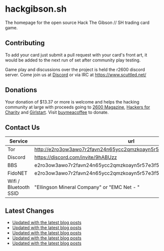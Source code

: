 # hackgibson.sh
The homepage for the open source Hack The Gibson // SH trading card game.


## Contributing

To add your card just submit a pull request with your card's front art, it would be added to the next run of set after community play testing.

Game play and discussions over the project is held the r2600 discord server. Come join us at [Discord](https://discord.com/invite/9hABUzz) or via IRC at https://www.scuttled.net/


## Donations

Your donation of $13.37 or more is welcome and helps the hacking community at large with proceeds going to [2600 Magazine](https://2600.com/), [Hackers for Charity](https://hackersforcharity.org) and [Girlstart](https://girlstart.org).  Visit [buymeacoffee](https://www.buymeacoffee.com/hackgibson.sh) to donate.


## Contact Us

Service | url
-|-
Tor | http://e2ro3ow3awo7r2favn24n65ycc2qmzkoayn5r57e3f56nvjwdcgg32ad.onion
Discord | https://discord.com/invite/9hABUzz
BBS | e2ro3ow3awo7r2favn24n65ycc2qmzkoayn5r57e3f56nvjwdcgg32ad.onion:23
FidoNET | e2ro3ow3awo7r2favn24n65ycc2qmzkoayn5r57e3f56nvjwdcgg32ad.onion:24554
Wifi / Bluetooth SSID | "Ellingson Mineral Company" or "EMC Net - <fidonet address>"

## Latest Changes
<!-- BLOG-POST-LIST:START -->
- [Updated with the latest blog posts](https://github.com/DFW2600/hackgibson.sh/commit/105ff8baaf8a288fe72993e670604897af6b1db4)
- [Updated with the latest blog posts](https://github.com/DFW2600/hackgibson.sh/commit/7188b43e81a10155cf71cf001c03b58a848d4856)
- [Updated with the latest blog posts](https://github.com/DFW2600/hackgibson.sh/commit/f9f3965bd6afcc7d40b73a0273e6fffd0c585530)
- [Updated with the latest blog posts](https://github.com/DFW2600/hackgibson.sh/commit/fc30ca1705f0f7b298ae628bc97b386f28fda1ce)
- [Updated with the latest blog posts](https://github.com/DFW2600/hackgibson.sh/commit/fcaafae98aad2a4816da51c37cf7912bb7598c58)
<!-- BLOG-POST-LIST:END -->
